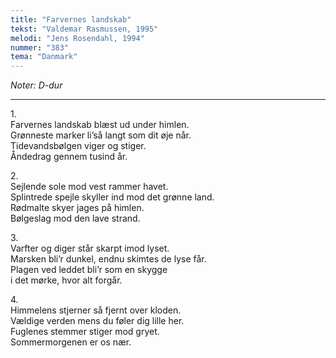 ```yaml
---
title: "Farvernes landskab"
tekst: "Valdemar Rasmussen, 1995"
melodi: "Jens Rosendahl, 1994"
nummer: "383"
tema: "Danmark"
---
```

*Noter: D-dur* <br>

***

1.<br>
Farvernes landskab blæst ud under himlen.<br>
Grønneste marker li’så langt som dit øje når.<br>
Tidevandsbølgen viger og stiger.<br>
Åndedrag gennem tusind år.<br>

2.<br>
Sejlende sole mod vest rammer havet.<br>
Splintrede spejle skyller ind mod det grønne land.<br>
Rødmalte skyer jages på himlen.<br>
Bølgeslag mod den lave strand.<br>

3.<br>
Varfter og diger står skarpt imod lyset.<br>
Marsken bli’r dunkel, endnu skimtes de lyse får.<br>
Plagen ved leddet bli’r som en skygge<br>
i det mørke, hvor alt forgår.<br>

4.<br>
Himmelens stjerner så fjernt over kloden.<br>
Vældige verden mens du føler dig lille her.<br>
Fuglenes stemmer stiger mod gryet.<br>
Sommermorgenen er os nær.<br>
